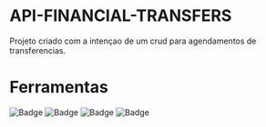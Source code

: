 # API-FINANCIAL-TRANSFERS

Projeto criado com a intençao de um crud para agendamentos de transferencias.

# Ferramentas
![Badge](https://img.shields.io/badge/Code-Angular-0366d6?&logo=react)
![Badge](https://img.shields.io/badge/API-integration-4c9d1f?&logo=api)
![Badge](https://img.shields.io/badge/Java-11-red)
![Badge](https://img.shields.io/badge/SpringBoot-2.7-green)


